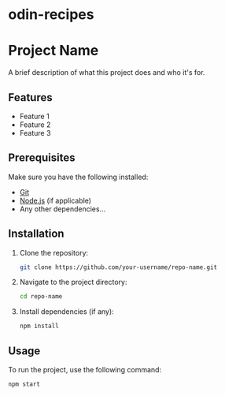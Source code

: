 # odin-recipes
# Project Name

A brief description of what this project does and who it's for.

## Features

- Feature 1
- Feature 2
- Feature 3

## Prerequisites

Make sure you have the following installed:

- [Git](https://git-scm.com/)
- [Node.js](https://nodejs.org/) (if applicable)
- Any other dependencies...

## Installation

1. Clone the repository:
    ```bash
    git clone https://github.com/your-username/repo-name.git
    ```
2. Navigate to the project directory:
    ```bash
    cd repo-name
    ```
3. Install dependencies (if any):
    ```bash
    npm install
    ```

## Usage

To run the project, use the following command:

```bash
npm start

